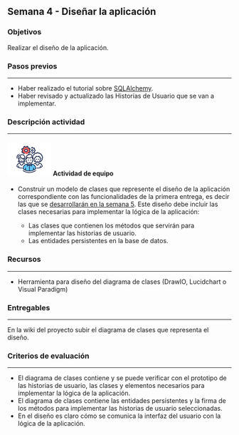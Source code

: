 ## Semana 4 - Diseñar la aplicación

### Objetivos

Realizar el diseño de la aplicación. 

### Pasos previos

---

* Haber realizado el tutorial sobre  [SQLAlchemy](https://misovirtual.virtual.uniandes.edu.co/codelabs/tutorial-SQLAlchemy-Python/index.html#0).
* Haber revisado y actualizado las Historias de Usuario que se van a implementar. 
  
  
### Descripción actividad
---
#### ![](./../../assets/images/grupo.png) Actividad de equipo

* Construir un modelo de clases que represente el diseño de la aplicación correspondiente con las funcionalidades de la primera entrega, es decir las que se [desarrollarán en la semana 5](./../semana5/MT1PEA-PlanDesarrolloHistorias202511.md). Este diseño debe incluir las clases necesarias para implementar la lógica de la aplicación:

  * Las clases que contienen los métodos que servirán para implementar las historias de usuario. 
  * Las entidades persistentes en la base de datos.

### Recursos

---
*   Herramienta para diseño del diagrama de clases (DrawIO, Lucidchart o Visual Paradigm)
  
### Entregables
---
En la wiki del proyecto subir el diagrama de clases que representa el diseño.

### Criterios de evaluación

---

* El diagrama de clases contiene y se puede verificar con el prototipo de las historias de usuario, las clases y elementos necesarios para implementar la lógica de la aplicación. 
* El diagrama de clases contiene las entidades persistentes y la firma de los métodos para implementar las historias de usuario seleccionadas.
* En el diseño es claro cómo se comunica la interfaz del usuario con la lógica de la aplicación.
